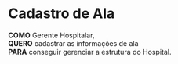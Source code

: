 
# Cadastro de Ala

**COMO** Gerente Hospitalar,   
**QUERO** cadastrar as informações de ala   
**PARA** conseguir gerenciar a estrutura do Hospital.
